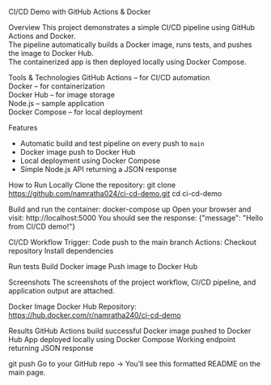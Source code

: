 CI/CD Demo with GitHub Actions & Docker

Overview
This project demonstrates a simple CI/CD pipeline using GitHub Actions and Docker.  
The pipeline automatically builds a Docker image, runs tests, and pushes the image to Docker Hub.  
The containerized app is then deployed locally using Docker Compose.



Tools & Technologies
GitHub Actions – for CI/CD automation  
Docker – for containerization  
Docker Hub – for image storage  
Node.js – sample application  
Docker Compose – for local deployment  

Features
- Automatic build and test pipeline on every push to `main`
- Docker image push to Docker Hub
- Local deployment using Docker Compose
- Simple Node.js API returning a JSON response



How to Run Locally
Clone the repository:
git clone https://github.com/namratha024/ci-cd-demo.git
cd ci-cd-demo

Build and run the container:
docker-compose up
Open your browser and visit:
http://localhost:5000
You should see the response:
{"message": "Hello from CI/CD demo!"}

CI/CD Workflow
Trigger: Code push to the main branch
Actions:
Checkout repository
Install dependencies

Run tests
Build Docker image
Push image to Docker Hub

Screenshots
The screenshots of the project workflow, CI/CD pipeline, and application output are attached.

Docker Image
Docker Hub Repository:
https://hub.docker.com/r/namratha240/ci-cd-demo

Results
 GitHub Actions build successful
 Docker image pushed to Docker Hub
 App deployed locally using Docker Compose
 Working endpoint returning JSON response



   git push
Go to your GitHub repo → You’ll see this formatted README on the main page.
